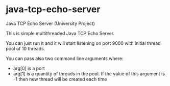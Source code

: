 # java-tcp-echo-server
Java TCP Echo Server (University Project)

This is simple multithreaded Java TCP Echo Server.

You can just run it and it will start listening on port 9000 with initial thread pool of 10 threads.

You can pass also two command line arguments where:
* arg[0] is a port
* arg[1] is a quantity of threads in the pool. If the value of this argument is -1 then new thread will be created each time
